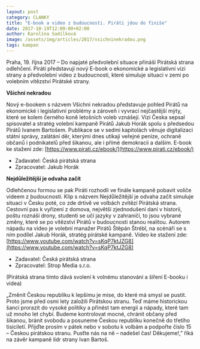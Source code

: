 ```yaml
---
layout: post
category: CLANKY
title: "E-book a video z budoucnosti. Piráti jdou do finiše"
date: 2017-10-19T12:09:00+02:00
author: Karolína Sadílková
image: /assets/img/articles/2017/vsichninekradou.png
tags: kampan
---
```

Praha, 19. října 2017 – Do napjaté předvolební situace přináší Pirátská strana odlehčení. Piráti představují nový E-book o ekonomické a legislativní vizi strany a předvolební video z budoucnosti, které simuluje situaci v zemi po volebním vítězství Pirátské strany.
 
**Všichni nekradou**

Nový e-bookem s názvem Všichni nekradou představuje pohled Pirátů na ekonomické i legislativní problémy a zároveň i vyvrací nejčastější mýty, které se kolem černého koně letošních voleb vznášejí. Vizi Česka sepsal spisovatel a stratég volební kampaně Pirátů Jakub Horák spolu s předsedou Pirátů Ivanem Bartošem. Publikace se v sedmi kapitolách věnuje digitalizaci státní správy, zalátání děr, kterými dnes utíkají veřejné peníze, ochraně občanů i podnikatelů před šikanou, ale i přímé demokracii a dalším.
E-book ke stažení zde:  [https://www.pirati.cz/ebook/](https://www.pirati.cz/ebook/)

* Zadavatel: Česká pirátská strana
* Zpracovatel: Jakub Horák
 
**Nejdůležitější je odvaha začít**

Odlehčenou formou se pak Piráti rozhodli ve finále kampaně pobavit voliče videem z budoucnosti. Klip s názvem Nejdůležitější je odvaha začít simuluje situaci v Česku poté, co zde drtivě ve volbách zvítězí Pirátská strana. Cestovní pas k vyřízení z domova, největší zjednodušení daní v historii, poštu roznáší drony, studenti se učí jazyky v zahraničí, to jsou vybrané změny, které se po vítězství Pirátů v budoucnosti stanou realitou. Autorem nápadu na video je volební manažer Pirátů Štěpán Štrébl, na scénáři se s ním podílel Jakub Horák, stratég pirátské kampaně.
Video ke stažení zde: [https://www.youtube.com/watch?v=sKqP7ktJZG8](https://www.youtube.com/watch?v=sKqP7ktJZG8)

* Zadavatel: Česká pirátská strana
* Zpracovatel: Strop Media s.r.o.
 
(Pirátská strana tímto dává svolení k volnému stanování a šíření E-booku i videa)
 
„Změnit Českou republiku k lepšímu je mise, do které má smysl se pustit. Proto jsme před osmi lety založili Pirátskou stranu. Teď máme historickou šanci prorazit do vysoké politiky a přinést tam energii a nápady, které tam už mnoho let chybí. Budeme kontrolovat mocné, chránit občany před šikanou, bránit svobodu a posuneme Českou republiku konečně do třetího tisíciletí. Přijďte prosím v pátek nebo v sobotu k volbám a podpořte číslo 15 – Českou pirátskou stranu. Pusťte nás na ně – nadešel čas! Děkujeme!,” říká na závěr kampaně lídr strany Ivan Bartoš.
